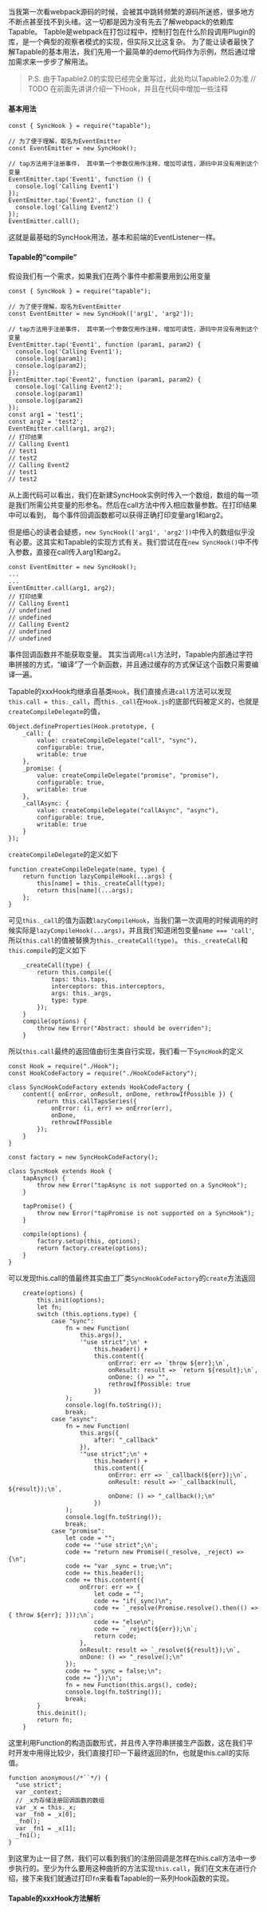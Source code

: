 当我第一次看webpack源码的时候，会被其中跳转频繁的源码所迷惑，很多地方不断点甚至找不到头绪。这一切都是因为没有先去了解webpack的依赖库Tapable。
Tapble是webpack在打包过程中，控制打包在什么阶段调用Plugin的库，是一个典型的观察者模式的实现，但实际又比这复杂。
为了能让读者最快了解Tapable的基本用法，我们先用一个最简单的demo代码作为示例，然后通过增加需求来一步步了解用法。
> P.S. 由于Tapable2.0的实现已经完全重写过，此处均以Tapable2.0为准
// TODO 在前面先讲讲介绍一下Hook，并且在代码中增加一些注释
#### 基本用法
```
const { SyncHook } = require("tapable");

// 为了便于理解，取名为EventEmitter
const EventEmitter = new SyncHook();

// tap方法用于注册事件， 其中第一个参数仅用作注释，增加可读性，源码中并没有用到这个变量
EventEmitter.tap('Event1', function () {
  console.log('Calling Event1')
});
EventEmitter.tap('Event2', function () {
  console.log('Calling Event2')
});
EventEmitter.call();
```
这就是最基础的SyncHook用法，基本和前端的EventListener一样。

#### Tapable的“compile”
假设我们有一个需求，如果我们在两个事件中都需要用到公用变量
```
const { SyncHook } = require("tapable");

// 为了便于理解，取名为EventEmitter
const EventEmitter = new SyncHook(['arg1', 'arg2']);

// tap方法用于注册事件， 其中第一个参数仅用作注释，增加可读性，源码中并没有用到这个变量
EventEmitter.tap('Event1', function (param1, param2) {
  console.log('Calling Event1');
  console.log(param1);
  console.log(param2);
});
EventEmitter.tap('Event2', function (param1, param2) {
  console.log('Calling Event2');
  console.log(param1)
  console.log(param2)
});
const arg1 = 'test1';
const arg2 = 'test2';
EventEmitter.call(arg1, arg2);
// 打印结果
// Calling Event1
// test1
// test2
// Calling Event2
// test1
// test2
```
从上面代码可以看出，我们在新建SyncHook实例时传入一个数组，数组的每一项是我们所需公共变量的形参名。然后在call方法中传入相应数量参数。在打印结果中可以看到， 每个事件回调函数都可以获得正确打印变量arg1和arg2。


但是细心的读者会疑惑，`new SyncHook(['arg1', 'arg2'])`中传入的数组似乎没有必要。这其实和Tapable的实现方式有关。我们尝试在在`new SyncHook()`中不传入参数，直接在call传入arg1和arg2。
```
const EventEmitter = new SyncHook();
...
...
EventEmitter.call(arg1, arg2);
// 打印结果
// Calling Event1
// undefined
// undefined
// Calling Event2
// undefined
// undefined
```
事件回调函数并不能获取变量。
其实当调用`call`方法时，Tapable内部通过字符串拼接的方式，“编译”了一个新函数，并且通过缓存的方式保证这个函数只需要编译一遍。

Tapable的xxxHook均继承自基类`Hook`，我们直接点进`call`方法可以发现`this.call = this._call`，而`this._call`在`Hook.js`的底部代码被定义的，也就是`createCompileDelegate`的值，

```
Object.defineProperties(Hook.prototype, {
	_call: {
		value: createCompileDelegate("call", "sync"),
		configurable: true,
		writable: true
	},
	_promise: {
		value: createCompileDelegate("promise", "promise"),
		configurable: true,
		writable: true
	},
	_callAsync: {
		value: createCompileDelegate("callAsync", "async"),
		configurable: true,
		writable: true
	}
});
```
`createCompileDelegate`的定义如下
```
function createCompileDelegate(name, type) {
	return function lazyCompileHook(...args) {
		this[name] = this._createCall(type);
		return this[name](...args);
	};
}
```
可见`this._call`的值为函数`lazyCompileHook`，当我们第一次调用的时候调用的时候实际是`lazyCompileHook(...args)`，并且我们知道闭包变量`name === 'call'`, 所以`this.call`的值被替换为`this._createCall(type)`。
`this._createCall`和`this.compile`的定义如下
```
	_createCall(type) {
		return this.compile({
			taps: this.taps,
			interceptors: this.interceptors,
			args: this._args,
			type: type
		});
	}
	compile(options) {
		throw new Error("Abstract: should be overriden");
	}
```
所以`this.call`最终的返回值由衍生类自行实现，我们看一下`SyncHook`的定义
```
const Hook = require("./Hook");
const HookCodeFactory = require("./HookCodeFactory");

class SyncHookCodeFactory extends HookCodeFactory {
	content({ onError, onResult, onDone, rethrowIfPossible }) {
		return this.callTapsSeries({
			onError: (i, err) => onError(err),
			onDone,
			rethrowIfPossible
		});
	}
}

const factory = new SyncHookCodeFactory();

class SyncHook extends Hook {
	tapAsync() {
		throw new Error("tapAsync is not supported on a SyncHook");
	}

	tapPromise() {
		throw new Error("tapPromise is not supported on a SyncHook");
	}

	compile(options) {
		factory.setup(this, options);
		return factory.create(options);
	}
}
```
可以发现this.call的值最终其实由工厂类`SyncHookCodeFactory`的`create`方法返回
```
	create(options) {
		this.init(options);
		let fn;
		switch (this.options.type) {
			case "sync":
				fn = new Function(
					this.args(),
					'"use strict";\n' +
						this.header() +
						this.content({
							onError: err => `throw ${err};\n`,
							onResult: result => `return ${result};\n`,
							onDone: () => "",
							rethrowIfPossible: true
						})
				);
				console.log(fn.toString());
				break;
			case "async":
				fn = new Function(
					this.args({
						after: "_callback"
					}),
					'"use strict";\n' +
						this.header() +
						this.content({
							onError: err => `_callback(${err});\n`,
							onResult: result => `_callback(null, ${result});\n`,
							onDone: () => "_callback();\n"
						})
				);
				console.log(fn.toString());
				break;
			case "promise":
				let code = "";
				code += '"use strict";\n';
				code += "return new Promise((_resolve, _reject) => {\n";
				code += "var _sync = true;\n";
				code += this.header();
				code += this.content({
					onError: err => {
						let code = "";
						code += "if(_sync)\n";
						code += `_resolve(Promise.resolve().then(() => { throw ${err}; }));\n`;
						code += "else\n";
						code += `_reject(${err});\n`;
						return code;
					},
					onResult: result => `_resolve(${result});\n`,
					onDone: () => "_resolve();\n"
				});
				code += "_sync = false;\n";
				code += "});\n";
				fn = new Function(this.args(), code);
				console.log(fn.toString());
				break;
		}
		this.deinit();
		return fn;
	}
```
这里利用Function的构造函数形式，并且传入字符串拼接生产函数，这在我们平时开发中用得比较少，我们直接打印一下最终返回的fn，也就是this.call的实际值。
```
function anonymous(/*``*/) {
  "use strict";
  var _context;
  // _x为存储注册回调函数的数组
  var _x = this._x;
  var _fn0 = _x[0];
  _fn0();
  var _fn1 = _x[1];
  _fn1();
}
```
到这里为止一目了然，我们可以看到我们的注册回调是怎样在this.call方法中一步步执行的。至少为什么要用这种曲折的方法实现`this.call`，我们在文末在进行介绍，接下来我们就通过打印`fn`来看看Tapable的一系列Hook函数的实现。

#### Tapable的xxxHook方法解析

